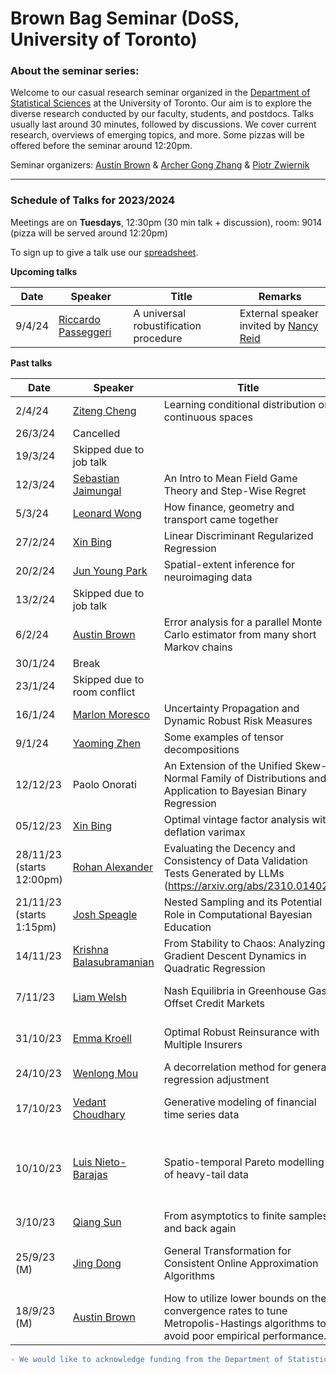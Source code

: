 # Brown Bag Seminar (DoSS, University of Toronto)


### About the seminar series:

Welcome to our casual research seminar organized in the [Department of Statistical Sciences](https://www.statistics.utoronto.ca) at the University of Toronto. Our aim is to explore the diverse research conducted by our faculty, students, and postdocs. Talks usually last around 30 minutes, followed by discussions. We cover current research, overviews of emerging topics, and more. Some pizzas will be offered before the seminar around 12:20pm. 

Seminar organizers: [Austin Brown](https://austindavidbrown.github.io) & [Archer Gong Zhang](https://gozhang.github.io) & [Piotr Zwiernik](https://pzwiernik.github.io/) 

***


### Schedule of Talks for 2023/2024

Meetings are on **Tuesdays**, 12:30pm (30 min talk + discussion), room: 9014
(pizza will be served around 12:20pm)

To sign up to give a talk use our [spreadsheet](https://docs.google.com/spreadsheets/d/1jehHvf0QCG2Udc-gZsMIl6pLYsxyoAYFPcnJWDQhCUY/edit#gid=0).

**Upcoming talks**

| Date | Speaker | Title | Remarks |
|-|-|-|-|
| 9/4/24| [Riccardo Passeggeri](https://sites.google.com/site/riccardopasseggeri) | A universal robustification procedure | External speaker invited by [Nancy Reid](https://www.utstat.utoronto.ca/reid/index.html) |

**Past talks**

| Date | Speaker | Title | Remarks |
|-|-|-|-|
| 2/4/24| [Ziteng Cheng](https://www.statistics.utoronto.ca/people/directories/postdoctoral-fellows/ziteng-cheng) | Learning conditional distribution on continuous spaces | Internal speaker |
| 26/3/24| Cancelled | |
| 19/3/24|  Skipped due to job talk | |
| 12/3/24| [Sebastian Jaimungal](https://sebastian.statistics.utoronto.ca/) | An Intro to Mean Field Game Theory and Step-Wise Regret | Internal speaker |
| 5/3/24| [Leonard Wong](https://tkl-wong.github.io/) | How finance, geometry and transport came together | Internal speaker |
| 27/2/24| [Xin Bing](https://sites.coecis.cornell.edu/xinbing/) | Linear Discriminant Regularized Regression | Internal speaker |
| 20/2/24|  [Jun Young Park](https://junjypark.github.io/) | Spatial-extent inference for neuroimaging data | Internal speaker |
| 13/2/24|  Skipped due to job talk | |
| 6/2/24| [Austin Brown](https://austindavidbrown.github.io) | Error analysis for a parallel Monte Carlo estimator from many short Markov chains | Internal speaker |
| 30/1/24|  Break | |
| 23/1/24|  Skipped due to room conflict | |
| 16/1/24| [Marlon Moresco](https://www.statistics.utoronto.ca/people/directories/postdoctoral-fellows/marlon-moresco) | Uncertainty Propagation and Dynamic Robust Risk Measures | Internal speaker |
| 9/1/24| [Yaoming Zhen](https://sites.google.com/view/yaomingzhen) | Some examples of tensor decompositions | Internal speaker |
| 12/12/23| Paolo Onorati | An Extension of the Unified Skew-Normal Family of Distributions and Application to Bayesian Binary Regression | Visiting PDF from Rome |
| 05/12/23| [Xin Bing](https://sites.coecis.cornell.edu/xinbing/) | Optimal vintage factor analysis with deflation varimax | Internal speaker |
| 28/11/23 (starts 12:00pm)| [Rohan Alexander](https://rohanalexander.com/) | Evaluating the Decency and Consistency of Data Validation Tests Generated by LLMs (https://arxiv.org/abs/2310.01402) | Internal speaker, Information and DoSS |
| 21/11/23 (starts 1:15pm)| [Josh Speagle](https://joshspeagle.com/) | Nested Sampling and its Potential Role in Computational Bayesian Education| Internal speaker |
| 14/11/23| [Krishna Balasubramanian](https://sites.google.com/view/kriznakumar/home) | From Stability to Chaos: Analyzing Gradient Descent Dynamics in Quadratic Regression | A guest from UC Davis |
| 7/11/23| [Liam Welsh](https://www.statistics.utoronto.ca/people/directories/graduate-students/liam-welsh) | Nash Equilibria in Greenhouse Gas Offset Credit Markets | PhD student at DoSS |
| 31/10/23| [Emma Kroell](https://www.emmakroell.ca/) | Optimal Robust Reinsurance with Multiple Insurers | PhD student at DoSS |
| 24/10/23| [Wenlong Mou](https://mouwenlong.github.io/) | A decorrelation method for general regression adjustment | Internal speaker |
| 17/10/23| [Vedant Choudhary](https://www.statistics.utoronto.ca/people/directories/graduate-students/vedant-choudhary) | Generative modeling of financial time series data | PhD student at DoSS |
| 10/10/23| [Luis Nieto-Barajas](https://gente.itam.mx/lnieto/index.html) | Spatio-temporal Pareto modelling of heavy-tail data | Luis is a visiting professor from ITAM-Mexico |
| 3/10/23| [Qiang Sun](https://sites.google.com/view/qsun) | From asymptotics to finite samples, and back again | Internal speaker |
| 25/9/23 (M) | [Jing Dong](https://jingdong00.github.io/) | General Transformation for Consistent Online Approximation Algorithms | External speaker invited by [Qiang Sun](https://sites.google.com/view/qsun) |
| 18/9/23 (M) | [Austin Brown](https://austindavidbrown.github.io) | How to utilize lower bounds on the convergence rates to tune Metropolis-Hastings algorithms to avoid poor empirical performance. | Internal speaker |









```diff
- We would like to acknowledge funding from the Department of Statistical Sciences. 
```
